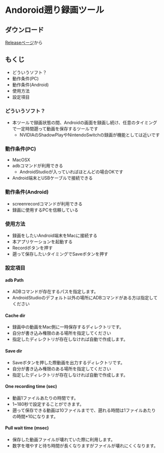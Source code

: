 # Andoroid遡り録画ツール
## ダウンロード
[Releaseページ](https://github.com/aktsk/AndroidRecorder/releases/)から
## もくじ
* どういうソフト？
* 動作条件(PC)
* 動作条件(Android)
* 使用方法
* 設定項目
### どういうソフト？
* 本ツールで録画状態の間、Androidの画面を録画し続け、任意のタイミングで一定時間遡って動画を保存するツールです
    * NVIDIAのShadowPlayやNintendoSwitchの録画が機能としては近いです 
### 動作条件(PC)
* MacOSX
* adbコマンドが利用できる
    * AndroidStudioが入っていればほとんどの場合OKです
* Android端末とUSBケーブルで接続できる
### 動作条件(Android)
* screenrecordコマンドが利用できる
* 録画に使用するPCを信頼している
### 使用方法
* 録画をしたいAndroid端末をMacに接続する
* 本アプリケーションを起動する
* Recordボタンを押す
* 遡って保存したいタイミングでSaveボタンを押す
### 設定項目
#### adb Path
* ADBコマンドが存在するパスを指定します。
* AndroidStudioのデフォルト以外の場所にADBコマンドがある方は指定してください
#### Cache dir
* 録画中の動画をMac側に一時保存するディレクトリです。
* 自分が書き込み権限のある場所を指定してください
* 指定したディレクトリが存在しなければ自動で作成します。
#### Save dir
* Saveボタンを押した際動画を出力するディレクトリです。
* 自分が書き込み権限のある場所を指定してください
* 指定したディレクトリが存在しなければ自動で作成します。
#### One recording time (sec)
* 動画1ファイルあたりの時間です。
* 1~180秒で設定することができます。
* 遡って保存できる動画は10ファイルまでで、遡れる時間は1ファイルあたりの時間*10になります。
#### Pull wait time (msec)
* 保存した動画ファイルが壊れていた際に利用します。
* 数字を増やすと待ち時間が長くなりますがファイルが壊れにくくなります。
